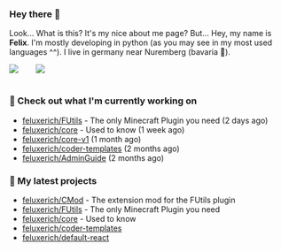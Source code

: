 ### Hey there 👋

Look... What is this? It's my nice about me page? But... Hey, my name is **Felix**. I'm mostly developing in python (as you may see in my most used languages ^^). I live in germany near Nuremberg (bavaria :beers:).
<div style="display: flex; flex-direction: row">
<img align="left" style="margin-right: 1rem" src="https://github-readme-stats.vercel.app/api?username=Feluxerich&theme=dark&show_icons=true&count_private=true">
<img align="right" style="margin-left: 1rem" src="https://github-readme-stats.vercel.app/api/top-langs/?username=Feluxerich&theme=dark">
</div>
<br style="visibility: hidden; width: 100%" />

### :construction_worker: Check out what I'm currently working on

- [feluxerich/FUtils](https://github.com/feluxerich/FUtils) - The only Minecraft Plugin you need (2 days ago)
- [feluxerich/core](https://github.com/feluxerich/core) - Used to know (1 week ago)
- [feluxerich/core-v1](https://github.com/feluxerich/core-v1) (1 month ago)
- [feluxerich/coder-templates](https://github.com/feluxerich/coder-templates) (2 months ago)
- [feluxerich/AdminGuide](https://github.com/feluxerich/AdminGuide) (2 months ago)

### :seedling: My latest projects

- [feluxerich/CMod](https://github.com/feluxerich/CMod) - The extension mod for the FUtils plugin
- [feluxerich/FUtils](https://github.com/feluxerich/FUtils) - The only Minecraft Plugin you need
- [feluxerich/core](https://github.com/feluxerich/core) - Used to know
- [feluxerich/coder-templates](https://github.com/feluxerich/coder-templates)
- [feluxerich/default-react](https://github.com/feluxerich/default-react)
